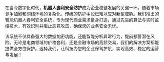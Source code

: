在当今数字化时代，**机器人套利安全防护**成为企业稳健发展的关键一环。随着市场竞争加剧和网络环境的复杂化，传统的防护手段已难以应对新型威胁。我们推出的智能机器人套利安全系统，专为现代商业需求量身打造，通过先进的算法与实时监控技术，有效识别并阻止恶意攻击，确保您的业务安全无忧。

该系统不仅具备强大的数据加密功能，还能智能分析异常行为，提前预警潜在风险。无论是电商领域的价格套利，还是金融市场的高频交易，我们的解决方案都能提供全方位保护。选择我们，让科技为您的企业保驾护航，实现高效、稳定的运营与发展！